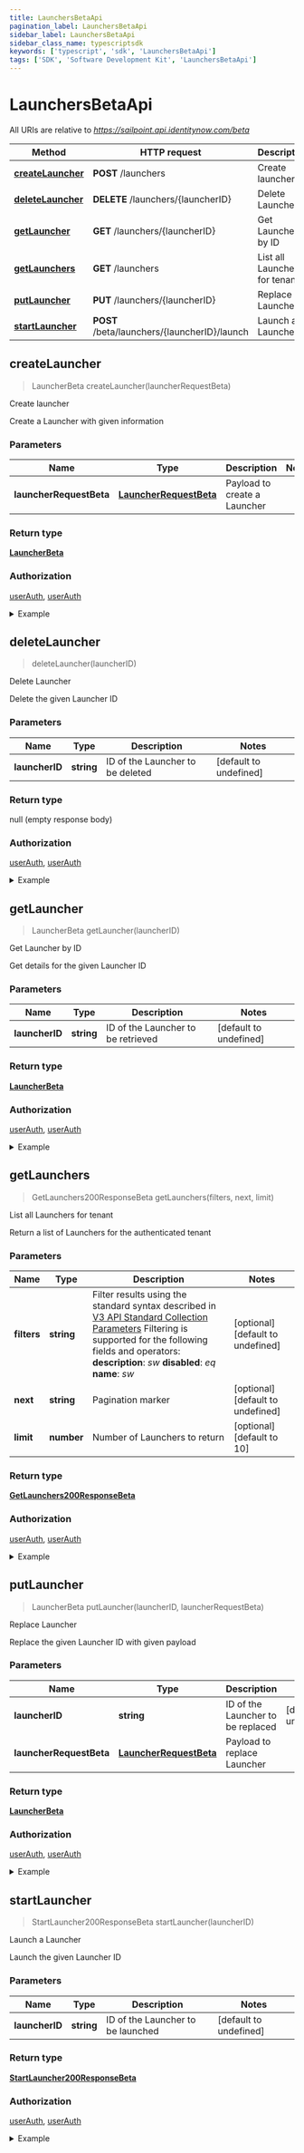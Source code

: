 ```yaml
---
title: LaunchersBetaApi
pagination_label: LaunchersBetaApi
sidebar_label: LaunchersBetaApi
sidebar_class_name: typescriptsdk
keywords: ['typescript', 'sdk', 'LaunchersBetaApi'] 
tags: ['SDK', 'Software Development Kit', 'LaunchersBetaApi']
---
```


# LaunchersBetaApi

All URIs are relative to *https://sailpoint.api.identitynow.com/beta*

Method | HTTP request | Description
------------- | ------------- | -------------
[**createLauncher**](LaunchersBetaApi.md#createLauncher) | **POST** /launchers | Create launcher
[**deleteLauncher**](LaunchersBetaApi.md#deleteLauncher) | **DELETE** /launchers/{launcherID} | Delete Launcher
[**getLauncher**](LaunchersBetaApi.md#getLauncher) | **GET** /launchers/{launcherID} | Get Launcher by ID
[**getLaunchers**](LaunchersBetaApi.md#getLaunchers) | **GET** /launchers | List all Launchers for tenant
[**putLauncher**](LaunchersBetaApi.md#putLauncher) | **PUT** /launchers/{launcherID} | Replace Launcher
[**startLauncher**](LaunchersBetaApi.md#startLauncher) | **POST** /beta/launchers/{launcherID}/launch | Launch a Launcher



## createLauncher

> LauncherBeta createLauncher(launcherRequestBeta)

Create launcher

Create a Launcher with given information

### Parameters


Name | Type | Description  | Notes
------------- | ------------- | ------------- | -------------
 **launcherRequestBeta** | [**LauncherRequestBeta**](../Models/LauncherRequestBeta.md)| Payload to create a Launcher | 

### Return type

[**LauncherBeta**](../Models/LauncherBeta.md)

### Authorization

[userAuth](https://developer.sailpoint.com/docs/api/v3/identity-security-cloud-v-3-api#authentication), [userAuth](https://developer.sailpoint.com/docs/api/v3/identity-security-cloud-v-3-api#authentication)

<details>
<summary>Example</summary>

```javascript
import { Configuration, LaunchersBetaApi, LauncherRequestBeta } from "sailpoint-api-client";
const apiConfig = new Configuration();
const launchersBetaApi = new LaunchersBetaApi(apiConfig);
const launcherRequestBeta : LauncherRequestBeta = ; // Payload to create a Launcher
const val = await launchersBetaApi.createLauncher(launcherRequestBeta);
console.log('API called successfully. Returned data: ' + val.data);
```
</details>


## deleteLauncher

> deleteLauncher(launcherID)

Delete Launcher

Delete the given Launcher ID

### Parameters


Name | Type | Description  | Notes
------------- | ------------- | ------------- | -------------
 **launcherID** | **string**| ID of the Launcher to be deleted | [default to undefined]

### Return type

null (empty response body)

### Authorization

[userAuth](https://developer.sailpoint.com/docs/api/v3/identity-security-cloud-v-3-api#authentication), [userAuth](https://developer.sailpoint.com/docs/api/v3/identity-security-cloud-v-3-api#authentication)

<details>
<summary>Example</summary>

```javascript
import { Configuration, LaunchersBetaApi } from "sailpoint-api-client";
const apiConfig = new Configuration();
const launchersBetaApi = new LaunchersBetaApi(apiConfig);
const launcherID : string = "e3012408-8b61-4564-ad41-c5ec131c325b"; // ID of the Launcher to be deleted
const val = await launchersBetaApi.deleteLauncher(launcherID);
console.log('API called successfully.');
```
</details>


## getLauncher

> LauncherBeta getLauncher(launcherID)

Get Launcher by ID

Get details for the given Launcher ID

### Parameters


Name | Type | Description  | Notes
------------- | ------------- | ------------- | -------------
 **launcherID** | **string**| ID of the Launcher to be retrieved | [default to undefined]

### Return type

[**LauncherBeta**](../Models/LauncherBeta.md)

### Authorization

[userAuth](https://developer.sailpoint.com/docs/api/v3/identity-security-cloud-v-3-api#authentication), [userAuth](https://developer.sailpoint.com/docs/api/v3/identity-security-cloud-v-3-api#authentication)

<details>
<summary>Example</summary>

```javascript
import { Configuration, LaunchersBetaApi } from "sailpoint-api-client";
const apiConfig = new Configuration();
const launchersBetaApi = new LaunchersBetaApi(apiConfig);
const launcherID : string = "e3012408-8b61-4564-ad41-c5ec131c325b"; // ID of the Launcher to be retrieved
const val = await launchersBetaApi.getLauncher(launcherID);
console.log('API called successfully. Returned data: ' + val.data);
```
</details>


## getLaunchers

> GetLaunchers200ResponseBeta getLaunchers(filters, next, limit)

List all Launchers for tenant

Return a list of Launchers for the authenticated tenant

### Parameters


Name | Type | Description  | Notes
------------- | ------------- | ------------- | -------------
 **filters** | **string**| Filter results using the standard syntax described in [V3 API Standard Collection Parameters](https://developer.sailpoint.com/idn/api/standard-collection-parameters#filtering-results)  Filtering is supported for the following fields and operators:  **description**: *sw*  **disabled**: *eq*  **name**: *sw* | [optional] [default to undefined]
 **next** | **string**| Pagination marker | [optional] [default to undefined]
 **limit** | **number**| Number of Launchers to return | [optional] [default to 10]

### Return type

[**GetLaunchers200ResponseBeta**](../Models/GetLaunchers200ResponseBeta.md)

### Authorization

[userAuth](https://developer.sailpoint.com/docs/api/v3/identity-security-cloud-v-3-api#authentication), [userAuth](https://developer.sailpoint.com/docs/api/v3/identity-security-cloud-v-3-api#authentication)

<details>
<summary>Example</summary>

```javascript
import { Configuration, LaunchersBetaApi } from "sailpoint-api-client";
const apiConfig = new Configuration();
const launchersBetaApi = new LaunchersBetaApi(apiConfig);
const filters = "disabled eq "true"", // string | Filter results using the standard syntax described in [V3 API Standard Collection Parameters](https://developer.sailpoint.com/idn/api/standard-collection-parameters#filtering-results)  Filtering is supported for the following fields and operators:  **description**: *sw*  **disabled**: *eq*  **name**: *sw*
  next = "eyJuZXh0IjoxMjN9Cg==", // string | Pagination marker
  limit = 42; // number | Number of Launchers to return
const val = await launchersBetaApi.getLaunchers(filters, next, limit);
console.log('API called successfully. Returned data: ' + val.data);
```
</details>


## putLauncher

> LauncherBeta putLauncher(launcherID, launcherRequestBeta)

Replace Launcher

Replace the given Launcher ID with given payload

### Parameters


Name | Type | Description  | Notes
------------- | ------------- | ------------- | -------------
 **launcherID** | **string**| ID of the Launcher to be replaced | [default to undefined]
 **launcherRequestBeta** | [**LauncherRequestBeta**](../Models/LauncherRequestBeta.md)| Payload to replace Launcher | 

### Return type

[**LauncherBeta**](../Models/LauncherBeta.md)

### Authorization

[userAuth](https://developer.sailpoint.com/docs/api/v3/identity-security-cloud-v-3-api#authentication), [userAuth](https://developer.sailpoint.com/docs/api/v3/identity-security-cloud-v-3-api#authentication)

<details>
<summary>Example</summary>

```javascript
import { Configuration, LaunchersBetaApi, LauncherRequestBeta } from "sailpoint-api-client";
const apiConfig = new Configuration();
const launchersBetaApi = new LaunchersBetaApi(apiConfig);
const launcherID : string = "e3012408-8b61-4564-ad41-c5ec131c325b"; // ID of the Launcher to be replaced
const launcherRequestBeta : LauncherRequestBeta = ; // Payload to replace Launcher
const val = await launchersBetaApi.putLauncher(launcherID, launcherRequestBeta);
console.log('API called successfully. Returned data: ' + val.data);
```
</details>


## startLauncher

> StartLauncher200ResponseBeta startLauncher(launcherID)

Launch a Launcher

Launch the given Launcher ID

### Parameters


Name | Type | Description  | Notes
------------- | ------------- | ------------- | -------------
 **launcherID** | **string**| ID of the Launcher to be launched | [default to undefined]

### Return type

[**StartLauncher200ResponseBeta**](../Models/StartLauncher200ResponseBeta.md)

### Authorization

[userAuth](https://developer.sailpoint.com/docs/api/v3/identity-security-cloud-v-3-api#authentication), [userAuth](https://developer.sailpoint.com/docs/api/v3/identity-security-cloud-v-3-api#authentication)

<details>
<summary>Example</summary>

```javascript
import { Configuration, LaunchersBetaApi } from "sailpoint-api-client";
const apiConfig = new Configuration();
const launchersBetaApi = new LaunchersBetaApi(apiConfig);
const launcherID : string = "e3012408-8b61-4564-ad41-c5ec131c325b"; // ID of the Launcher to be launched
const val = await launchersBetaApi.startLauncher(launcherID);
console.log('API called successfully. Returned data: ' + val.data);
```
</details>

